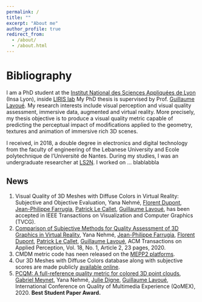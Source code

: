 ```yaml
---
permalink: /
title: ""
excerpt: "About me"
author_profile: true
redirect_from: 
  - /about/
  - /about.html
---
```


Bibliography
======
I am a PhD student at the [Institut National des Sciences Appliquées de Lyon](https://www.insa-lyon.fr/en/) (Insa Lyon), inside [LIRIS lab](https://liris.cnrs.fr/)
My PhD thesis is supervised by Prof. [Guillaume Lavoué](https://perso.liris.cnrs.fr/guillaume.lavoue/index.html). 
My research interests include visual perception and visual quality assessment, immersive data, augmented and virtual reality.
More precisely, my thesis objective is to produce a visual quality metric capable of predicting the perceptual impact of modifications applied to the geometry, textures and animation of immersive rich 3D scenes.

I received, in 2018, a double degree in electronics and digital technology from the faculty of engineering of the Lebanese University and Ecole polytechnique de l’Université de Nantes. 
During my studies, I was an undergraduate researcher at [LS2N](https://www.ls2n.fr/). I worked on ... blablabbla

News
------
1. Visual Quality of 3D Meshes with Diffuse Colors in Virtual Reality: Subjective and Objective Evaluation,
Yana Nehmé, [Florent Dupont](https://perso.liris.cnrs.fr/florent.dupont/), [Jean-Philippe Farrugia](http://perso.univ-lyon1.fr/jean-philippe.farrugia/), [Patrick Le Callet](https://scholar.google.fr/citations?user=llgwlUgAAAAJ&hl=fr), [Guillaume Lavoué](https://perso.liris.cnrs.fr/guillaume.lavoue/), 
has been accepted in IEEE Transactions on Visualization and Computer Graphics (TVCG).
2. [Comparison of Subjective Methods for Quality Assessment of 3D Graphics in Virtual Reality](http://yananehme.github.io/files/bbb.pdf),
Yana Nehmé, [Jean-Philippe Farrugia](http://perso.univ-lyon1.fr/jean-philippe.farrugia/), [Florent Dupont](https://perso.liris.cnrs.fr/florent.dupont/), [Patrick Le Callet](https://scholar.google.fr/citations?user=llgwlUgAAAAJ&hl=fr), [Guillaume Lavoué](https://perso.liris.cnrs.fr/guillaume.lavoue/), 
ACM Transactions on Applied Perception, Vol. 18, No. 1, Article 2, 23 pages, 2020.
3. CMDM metric code has neen released on the [MEPP2 platforms](https://github.com/MEPP-team/MEPP2). 
4. Our 3D Meshes with Diffuse Colors database along with subjective scores are made publicly [available online](https://drive.google.com/file/d/1ufm5kl1aBvIYE3hNgyK51HGYbmC8K8_d/view?usp=sharing).
5. [PCQM: A full-reference quality metric for colored 3D point clouds](http://yananehme.github.io/files/QoMEX2020.pdf),
[Gabriel Meynet](https://liris.cnrs.fr/page-membre/gabriel-meynet), Yana Nehmé, [Julie Digne](https://perso.liris.cnrs.fr/julie.digne/), [Guillaume Lavoué](https://perso.liris.cnrs.fr/guillaume.lavoue/), 
International Conference on Quality of Multimedia Experience (QoMEX), 2020. <strong>Best Student Paper Award.</strong>
